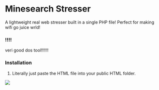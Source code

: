# Minesearch Stresser
A lightweight real web stresser built in a single PHP file! Perfect for making wifi go juice wrld!

### !!!!
veri good dos tool!!!!!!

### Installation
1. Literally just paste the HTML file into your public HTML folder.

<img src="https://i.gyazo.com/a6e94f0031987adfb3c68d3d0fc28e41.png"/>
